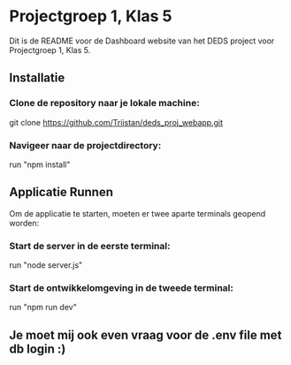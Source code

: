 # Projectgroep 1, Klas 5
Dit is de README voor de Dashboard website van het DEDS project voor Projectgroep 1, Klas 5.

## Installatie
### Clone de repository naar je lokale machine:

git clone https://github.com/Triistan/deds_proj_webapp.git

### Navigeer naar de projectdirectory:
run "npm install"


## Applicatie Runnen
Om de applicatie te starten, moeten er twee aparte terminals geopend worden:

### Start de server in de eerste terminal:

run "node server.js"

### Start de ontwikkelomgeving in de tweede terminal:

run "npm run dev"

## Je moet mij ook even vraag voor de .env file met db login :)

